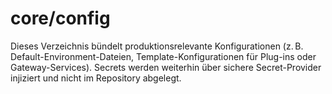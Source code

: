 # core/config

Dieses Verzeichnis bündelt produktionsrelevante Konfigurationen (z. B. Default-Environment-Dateien, Template-Konfigurationen für Plug-ins oder Gateway-Services). Secrets werden weiterhin über sichere Secret-Provider injiziert und nicht im Repository abgelegt.
